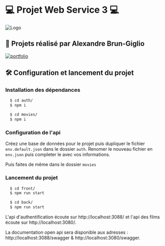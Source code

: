 
# 💻 Projet Web Service 3 💻


![Logo](https://media.discordapp.net/attachments/937712693245276202/951439956792975440/taiga-nest.png)


## 🔗 Projets réalisé par Alexandre Brun-Giglio
[![portfolio](https://img.shields.io/badge/my_portfolio-000?style=for-the-badge&logo=ko-fi&logoColor=white)](https://alexandrebrungiglio.fr/)

## 🛠️ Configuration et lancement du projet

### Installation des dépendances 

```bash
  $ cd auth/
  $ npm i

  $ cd movies/
  $ npm i
```

### Configuration de l'api 

Créez une base de données pour le projet puis dupliquer le fichier `env.default.json` dans le dossier `auth`. 
Renomer le nouveau fichier en `env.json` puis completer le avec vos informations. 

Puis faites de même dans le dossier `movies`

### Lancement du projet 
```bash
  $ cd front/
  $ npm run start

  $ cd back/
  $ npm run start
```

L'api d'authentification écoute sur http://localhost:3088/ et l'api des films écoute sur http://localhost:3080/.

La documentation open api sera disponible aux adresses : http://localhost:3088/swagger & http://localhost:3080/swagger.
